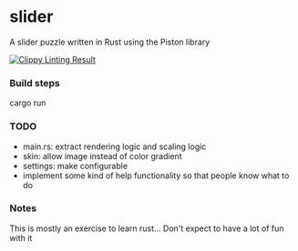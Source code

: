 # slider
A slider puzzle written in Rust using the Piston library

[![Clippy Linting Result](https://clippy.bashy.io/github/pierrechevalier83/slider/master/badge.svg)](https://clippy.bashy.io/github/pierrechevalier83/slider/master/log)

### Build steps
cargo run

### TODO
* main.rs: extract rendering logic and scaling logic
* skin: allow image instead of color gradient
* settings: make configurable
* implement some kind of help functionality so that people know what to do

### Notes
This is mostly an exercise to learn rust... Don't expect to have a lot of fun with it
